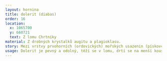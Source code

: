 ```yaml
---
layout: hornina
title: dolerit (diabas)
order: 16
location:
  x: 1065700
  y: 660721
  text: Z lomu Chrtníky
material: Z drobných krystalků augitu a plagioklasu.
story: Mezi vrstvy prvohorních (ordovických) mořských usazenin (pískovců, slepenců a břidlic) proniklo žhavé magma z hlubin Země a utuhlo. Vznikla asi 100 metrů široká a 1500 metrů dlouhá ložní žíla doleritu. Později, při variském vrásnění byly vrstvy sedimentů i s žílou doleritu otočeny do svislé polohy.
usage: Dolerit je pevný a odolný, těží se v lomu, drtí se na menší kousky, které se pak třídí podle velikosti. Přidává se do betonových a asfaltových směsí pro stavební účely.
---
```


